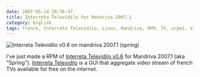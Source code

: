 ```yaml
---
date: 2007-05-14 18:36:47
title: Interreta Televidilo for Mandriva 2007.1
category: English
tags: french, Interreta Televidilo, Linux, Mandriva, RPM, TV, urpmi, Video
---
```


![Interreta Televidilo v0.6 on mandriva 2007.1 (spring)](/uploads/2007/interreta-televidilo-v06-on-mandriva-20071-spring1.png)

I've just made a RPM of [Interreta Televidilo v0.6](https://github.com/kdeldycke/mandriva-specs/tree/master/2007.1/televidilo-0.6-2) for Mandriva 2007.1 (aka "Spring"). [Interreta Televidilo](http://televidilo.bouil.org) is a GUI that aggregate video stream of french TVs available for free on the internet.
